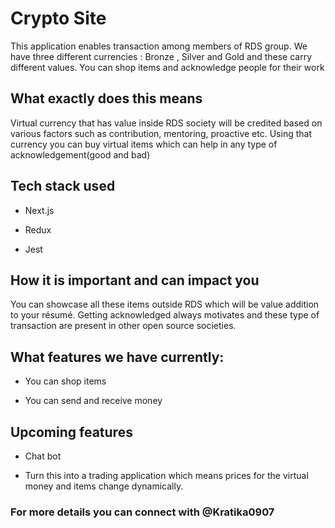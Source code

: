 # Crypto Site



This application enables transaction among members of RDS group. We have three different currencies : Bronze , Silver and Gold and these carry different values. You can shop items and acknowledge people for their work 



## What exactly does this means



 Virtual currency that has value inside RDS society will be credited based on various factors such as contribution, mentoring, proactive etc. Using that currency you can buy virtual items which can help in any type of acknowledgement(good and bad)


## Tech stack used

* Next.js

* Redux

* Jest



## How it is important and can impact you



You can showcase all these items outside RDS which will be value addition to your résumé. Getting acknowledged always motivates and these type of transaction are present in other open source societies.



## What features we have currently:



* You can shop items

* You can send and receive money





## Upcoming features

* Chat bot

* Turn this into a trading application which means prices for the virtual money and items change dynamically.



### For more details you can connect with @Kratika0907

